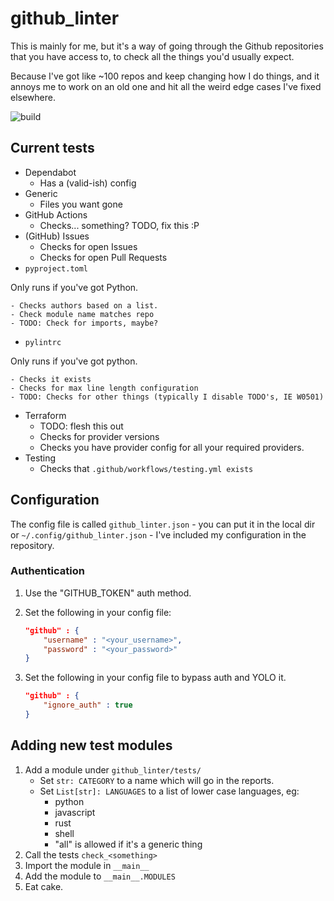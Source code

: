 # github_linter

This is mainly for me, but it's a way of going through the Github repositories that you have access to, to check all the things you'd usually expect.

Because I've got like ~100 repos and keep changing how I do things, and it annoys me to work on an old one and hit all the weird edge cases I've fixed elsewhere.

![build](https://github.com/yaleman/github_linter/actions/workflows/testing.yml/badge.svg)

## Current tests

- Dependabot
    - Has a (valid-ish) config
- Generic
    - Files you want gone
- GitHub Actions
    - Checks... something? TODO, fix this :P
- (GitHub) Issues
    - Checks for open Issues
    - Checks for open Pull Requests
- `pyproject.toml`

Only runs if you've got Python.

    - Checks authors based on a list.
    - Check module name matches repo
    - TODO: Check for imports, maybe?
- `pylintrc`

Only runs if you've got python.

    - Checks it exists
    - Checks for max line length configuration
    - TODO: Checks for other things (typically I disable TODO's, IE W0501)
- Terraform
    - TODO: flesh this out
    - Checks for provider versions
    - Checks you have provider config for all your required providers.
- Testing
    - Checks that `.github/workflows/testing.yml exists`


## Configuration

The config file is called `github_linter.json` - you can put it in the local dir or `~/.config/github_linter.json` - I've included my configuration in the repository.

### Authentication

1. Use the "GITHUB_TOKEN" auth method.
2. Set the following in your config file:
    
    ```json
    "github" : { 
        "username" : "<your_username>", 
        "password" : "<your_password>" 
    }
    ```

3. Set the following in your config file to bypass auth and YOLO it.
    
    ```json
    "github" : { 
        "ignore_auth" : true 
    }
    ```

## Adding new test modules

1. Add a module under `github_linter/tests/`
    - Set `str: CATEGORY` to a name which will go in the reports.
    - Set `List[str]: LANGUAGES` to a list of lower case languages, eg:
        - python
        - javascript
        - rust
        - shell
        - "all" is allowed if it's a generic thing
2. Call the tests `check_<something>`
3. Import the module in `__main__`
4. Add the module to `__main__.MODULES`
5. Eat cake.

